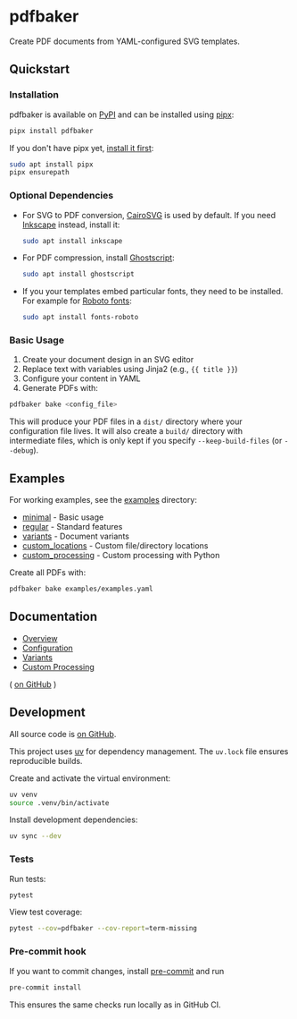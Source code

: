 # pdfbaker

Create PDF documents from YAML-configured SVG templates.

## Quickstart

### Installation

pdfbaker is available on [PyPI](https://pypi.org/project/pdfbaker/) and can be installed
using [pipx](https://github.com/pypa/pipx):

```bash
pipx install pdfbaker
```

If you don't have pipx yet,
[install it first](https://pipx.pypa.io/latest/installation/):

```bash
sudo apt install pipx
pipx ensurepath
```

### Optional Dependencies

- For SVG to PDF conversion, [CairoSVG](https://cairosvg.org/) is used by default. If
  you need [Inkscape](https://inkscape.org/) instead, install it:

  ```bash
  sudo apt install inkscape
  ```

- For PDF compression, install [Ghostscript](https://www.ghostscript.com/):

  ```bash
  sudo apt install ghostscript
  ```

- If you your templates embed particular fonts, they need to be installed. For example
  for [Roboto fonts](https://fonts.google.com/specimen/Roboto):
  ```bash
  sudo apt install fonts-roboto
  ```

### Basic Usage

1. Create your document design in an SVG editor
2. Replace text with variables using Jinja2 (e.g., `{{ title }}`)
3. Configure your content in YAML
4. Generate PDFs with:

```bash
pdfbaker bake <config_file>
```

This will produce your PDF files in a `dist/` directory where your configuration file
lives. It will also create a `build/` directory with intermediate files, which is only
kept if you specify `--keep-build-files` (or `--debug`).

## Examples

For working examples, see the [examples](examples) directory:

- [minimal](examples/minimal) - Basic usage
- [regular](examples/regular) - Standard features
- [variants](examples/variants) - Document variants
- [custom_locations](examples/custom_locations) - Custom file/directory locations
- [custom_processing](examples/custom_processing) - Custom processing with Python

Create all PDFs with:

```bash
pdfbaker bake examples/examples.yaml
```

## Documentation

- [Overview](docs/overview.md)
- [Configuration](docs/configuration.md)
- [Variants](docs/variants.md)
- [Custom Processing](docs/custom_processing.md)

( [on GitHub](https://github.com/pythonnz/pdfbaker/tree/main/docs) )

## Development

All source code is [on GitHub](https://github.com/pythonnz/pdfbaker).

This project uses [uv](https://github.com/astral-sh/uv) for dependency management. The
`uv.lock` file ensures reproducible builds.

Create and activate the virtual environment:

```bash
uv venv
source .venv/bin/activate
```

Install development dependencies:

```bash
uv sync --dev
```

### Tests

Run tests:

```bash
pytest
```

View test coverage:

```bash
pytest --cov=pdfbaker --cov-report=term-missing
```

### Pre-commit hook

If you want to commit changes, install [pre-commit](https://pre-commit.com) and run

```bash
pre-commit install
```

This ensures the same checks run locally as in GitHub CI.
